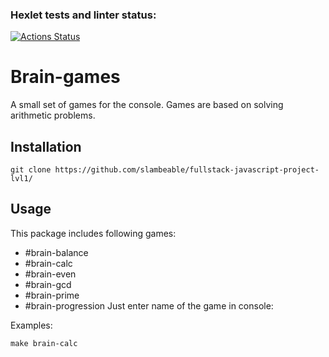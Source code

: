 ### Hexlet tests and linter status:
[![Actions Status](https://github.com/slambeable/fullstack-javascript-project-lvl1/workflows/hexlet-check/badge.svg)](https://github.com/slambeable/fullstack-javascript-project-lvl1/actions)

# Brain-games

A small set of games for the console. Games are based on solving arithmetic problems.

## Installation

```
git clone https://github.com/slambeable/fullstack-javascript-project-lvl1/
```

## Usage

This package includes following games:

- #brain-balance
- #brain-calc
- #brain-even
- #brain-gcd
- #brain-prime
- #brain-progression
Just enter name of the game in console:

Examples:

```
make brain-calc
```
